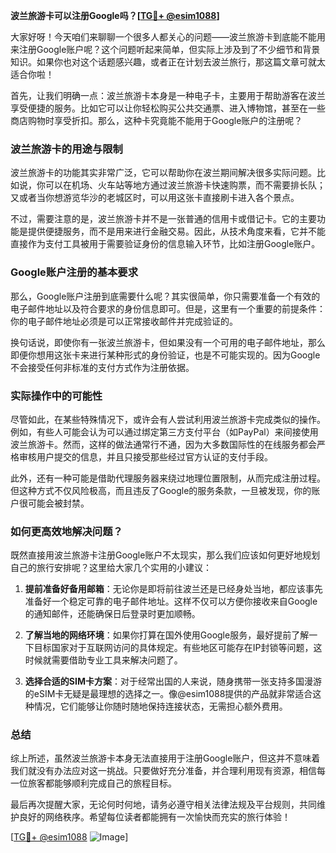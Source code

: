 **波兰旅游卡可以注册Google吗？[[TG💪+ @esim1088](https://t.me/s/esim1088)]**

大家好呀！今天咱们来聊聊一个很多人都关心的问题——波兰旅游卡到底能不能用来注册Google账户呢？这个问题听起来简单，但实际上涉及到了不少细节和背景知识。如果你也对这个话题感兴趣，或者正在计划去波兰旅行，那这篇文章可就太适合你啦！

首先，让我们明确一点：波兰旅游卡本身是一种电子卡，主要用于帮助游客在波兰享受便捷的服务。比如它可以让你轻松购买公共交通票、进入博物馆，甚至在一些商店购物时享受折扣。那么，这种卡究竟能不能用于Google账户的注册呢？

### 波兰旅游卡的用途与限制

波兰旅游卡的功能其实非常广泛，它可以帮助你在波兰期间解决很多实际问题。比如说，你可以在机场、火车站等地方通过波兰旅游卡快速购票，而不需要排长队；又或者当你想游览华沙的老城区时，可以用这张卡直接刷卡进入各个景点。

不过，需要注意的是，波兰旅游卡并不是一张普通的信用卡或借记卡。它的主要功能是提供便捷服务，而不是用来进行金融交易。因此，从技术角度来看，它并不能直接作为支付工具被用于需要验证身份的信息输入环节，比如注册Google账户。

### Google账户注册的基本要求

那么，Google账户注册到底需要什么呢？其实很简单，你只需要准备一个有效的电子邮件地址以及符合要求的身份信息即可。但是，这里有一个重要的前提条件：你的电子邮件地址必须是可以正常接收邮件并完成验证的。

换句话说，即使你有一张波兰旅游卡，但如果没有一个可用的电子邮件地址，那么即便你想用这张卡来进行某种形式的身份验证，也是不可能实现的。因为Google不会接受任何非标准的支付方式作为注册依据。

### 实际操作中的可能性

尽管如此，在某些特殊情况下，或许会有人尝试利用波兰旅游卡完成类似的操作。例如，有些人可能会认为可以通过绑定第三方支付平台（如PayPal）来间接使用波兰旅游卡。然而，这样的做法通常行不通，因为大多数国际性的在线服务都会严格审核用户提交的信息，并且只接受那些经过官方认证的支付手段。

此外，还有一种可能是借助代理服务器来绕过地理位置限制，从而完成注册过程。但这种方式不仅风险极高，而且违反了Google的服务条款，一旦被发现，你的账户很可能会被封禁。

### 如何更高效地解决问题？

既然直接用波兰旅游卡注册Google账户不太现实，那么我们应该如何更好地规划自己的旅行安排呢？这里给大家几个实用的小建议：

1. **提前准备好备用邮箱**：无论你是即将前往波兰还是已经身处当地，都应该事先准备好一个稳定可靠的电子邮件地址。这样不仅可以方便你接收来自Google的通知邮件，还能确保日后登录时更加顺畅。
   
2. **了解当地的网络环境**：如果你打算在国外使用Google服务，最好提前了解一下目标国家对于互联网访问的具体规定。有些地区可能存在IP封锁等问题，这时候就需要借助专业工具来解决问题了。

3. **选择合适的SIM卡方案**：对于经常出国的人来说，随身携带一张支持多国漫游的eSIM卡无疑是最理想的选择之一。像@esim1088提供的产品就非常适合这种情况，它们能够让你随时随地保持连接状态，无需担心额外费用。

### 总结

综上所述，虽然波兰旅游卡本身无法直接用于注册Google账户，但这并不意味着我们就没有办法应对这一挑战。只要做好充分准备，并合理利用现有资源，相信每一位旅客都能够顺利完成自己的旅程目标。

最后再次提醒大家，无论何时何地，请务必遵守相关法律法规及平台规则，共同维护良好的网络秩序。希望每位读者都能拥有一次愉快而充实的旅行体验！

[[TG💪+ @esim1088](https://t.me/s/esim1088) ![Image](https://i.postimg.cc/4NQfJmqS/Snipaste-2025-05-13-00-14-12.png)]